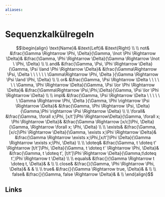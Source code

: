```yaml
---
aliases: 
---
```

# Sequenzkalkülregeln 

$$\begin{align}
\text{Name}& &\text{Left}& &\text{Right} \\
\\
not&         
&\frac{\Gamma \Rightarrow \Phi, \Delta}{\Gamma, \lnot \Phi \Rightarrow \Delta}&    
&\frac{\Gamma, \Phi \Rightarrow \Delta}{\Gamma \Rightarrow \lnot \ \Phi, \Delta}   \\   
\\
and&         
&\frac{\Gamma, \Psi, \Phi \Rightarrow \Delta}{\Gamma, \Psi \land \Phi \Rightarrow \Delta}&       
&\frac{\Gamma\Rightarrow \Psi,  \Delta \ \ \ \ \ \ \Gamma\Rightarrow \Phi,  \Delta }{\Gamma \Rightarrow  \Psi \land \Phi, \Delta}     \\ 
\\
or&         
&\frac{\Gamma, \Psi \Rightarrow \Delta \ \ \ \ \ \  \Gamma, \Phi \Rightarrow \Delta}{\Gamma, \Psi \lor \Phi \Rightarrow \Delta}&       
&\frac{\Gamma\Rightarrow \Psi,\Phi,\Delta}{\Gamma, \Psi \lor \Phi \Rightarrow \Delta}     \\ 
\\
impl&       
&\frac{\Gamma, \Psi \Rightarrow \Delta \ \ \ \ \ \  \Gamma \Rightarrow \Phi, \Delta }{\Gamma, \Phi \rightarrow \Psi \Rightarrow \Delta}&     
&\frac{\Gamma, \Phi  \Rightarrow \Psi, \Delta}{\Gamma,\Phi \rightarrow \Psi \Rightarrow \Delta}   \\    
\\
 \forall&  
 &\frac{\Gamma, \forall x;\Phi, [x/t']\Phi  \Rightarrow\Delta}{\Gamma, \forall x; \Phi \Rightarrow \Delta}&      
 &\frac{\Gamma \Rightarrow [x/c]\Phi, \Delta}{\Gamma, \Rightarrow \forall x; \Phi, \Delta}     \\
\\
 \exists&  
 &\frac{\Gamma, [x/c]\Phi \Rightarrow \Delta}{\Gamma, \exists x;\Phi \Rightarrow \Delta}&       
 &\frac{\Gamma \Rightarrow \exists x;\Phi,[x/t']\Phi \Delta}{\Gamma \Rightarrow \exists x;\Phi, \Delta}    \\
\\
 \doteq&   
 &\frac{\Gamma, t \doteq t' \Rightarrow [t/t']\Phi, \Delta}{\Gamma, t \doteq t' \Rightarrow \Phi, \Delta}&       
 &\frac{\Gamma,  t \doteq t', [t/t']\Phi \Rightarrow \Delta}{\Gamma,t\doteq t',\Phi \Rightarrow t   \Delta}    \\
\\
 equals& &\frac{}{\Gamma \Rightarrow t \doteq t,  \Delta}& &        \\
\\
 close& &\frac{}{\Gamma, \Phi \Rightarrow \Phi, \Delta}& & &   \\
\\
 true& &\frac{}{\Gamma \Rightarrow true, \Delta}& &  \\
\\
 false& &\frac{}{\Gamma, false \Rightarrow  \Delta}& &        \\
\end{align}$$


## Links